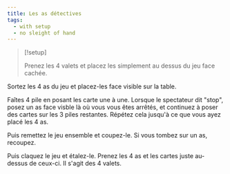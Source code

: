 ```yaml
---
title: Les as détectives
tags:
  - with setup
  - no sleight of hand
---
```


> [!setup]
>
> Prenez les 4 valets et placez les simplement au dessus du jeu face cachée.

Sortez les 4 as du jeu et placez-les face visible sur la table.

Faîtes 4 pile en posant les carte une à une. Lorsque le spectateur dit "stop",
posez un as face visble là où vous vous êtes arrêtés, et continuez à poser des
cartes sur les 3 piles restantes. Répétez cela jusqu'à ce que vous ayez placé
les 4 as.

Puis remettez le jeu ensemble et coupez-le. Si vous tombez sur un as, recoupez.

Puis claquez le jeu et étalez-le. Prenez les 4 as et les cartes juste au-dessus
de ceux-ci. Il s'agit des 4 valets.
